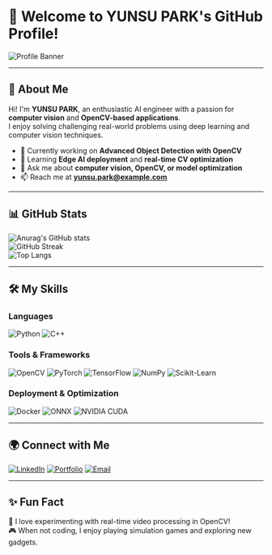 # 👋 Welcome to YUNSU PARK's GitHub Profile!

![Profile Banner](https://via.placeholder.com/1200x300.png?text=Welcome+to+Yunsu's+AI+World!)

---

## 🌟 About Me
Hi! I'm **YUNSU PARK**, an enthusiastic AI engineer with a passion for **computer vision** and **OpenCV-based applications**.  
I enjoy solving challenging real-world problems using deep learning and computer vision techniques.

- 🔭 Currently working on **Advanced Object Detection with OpenCV**
- 🌱 Learning **Edge AI deployment** and **real-time CV optimization**
- 💬 Ask me about **computer vision, OpenCV, or model optimization**
- 📫 Reach me at **yunsu.park@example.com**

---

## 📊 GitHub Stats

![Anurag's GitHub stats](https://github-readme-stats.vercel.app/api?username=PARKYUNSU&theme=dark&show_icons=true)  
![GitHub Streak](https://github-readme-streak-stats.herokuapp.com/?user=PARKYUNSU&theme=dark&hide_border=true)  
![Top Langs](https://github-readme-stats.vercel.app/api/top-langs/?username=PARKYUNSU&layout=compact&theme=dark)


---

## 🛠️ My Skills

### Languages
![Python](https://img.shields.io/badge/Python-3776AB?style=for-the-badge&logo=python&logoColor=white)
![C++](https://img.shields.io/badge/C++-00599C?style=for-the-badge&logo=cplusplus&logoColor=white)

### Tools & Frameworks
![OpenCV](https://img.shields.io/badge/OpenCV-5C3EE8?style=for-the-badge&logo=opencv&logoColor=white)
![PyTorch](https://img.shields.io/badge/PyTorch-EE4C2C?style=for-the-badge&logo=pytorch&logoColor=white)
![TensorFlow](https://img.shields.io/badge/TensorFlow-FF6F00?style=for-the-badge&logo=tensorflow&logoColor=white)
![NumPy](https://img.shields.io/badge/NumPy-013243?style=for-the-badge&logo=numpy&logoColor=white)
![Scikit-Learn](https://img.shields.io/badge/Scikit--Learn-F7931E?style=for-the-badge&logo=scikit-learn&logoColor=white)

### Deployment & Optimization
![Docker](https://img.shields.io/badge/Docker-2496ED?style=for-the-badge&logo=docker&logoColor=white)
![ONNX](https://img.shields.io/badge/ONNX-005CED?style=for-the-badge&logo=onnx&logoColor=white)
![NVIDIA CUDA](https://img.shields.io/badge/NVIDIA-CUDA-76B900?style=for-the-badge&logo=nvidia&logoColor=white)

---

## 🌍 Connect with Me

[![LinkedIn](https://img.shields.io/badge/LinkedIn-0077B5?style=for-the-badge&logo=linkedin&logoColor=white)](https://linkedin.com/in/yunsu-park)
[![Portfolio](https://img.shields.io/badge/Portfolio-24292e?style=for-the-badge&logo=github&logoColor=white)](https://yourusername.github.io)
[![Email](https://img.shields.io/badge/Email-EA4335?style=for-the-badge&logo=gmail&logoColor=white)](mailto:yunsu.park@example.com)

---

## ✨ Fun Fact

📸 I love experimenting with real-time video processing in OpenCV!  
🎮 When not coding, I enjoy playing simulation games and exploring new gadgets.
